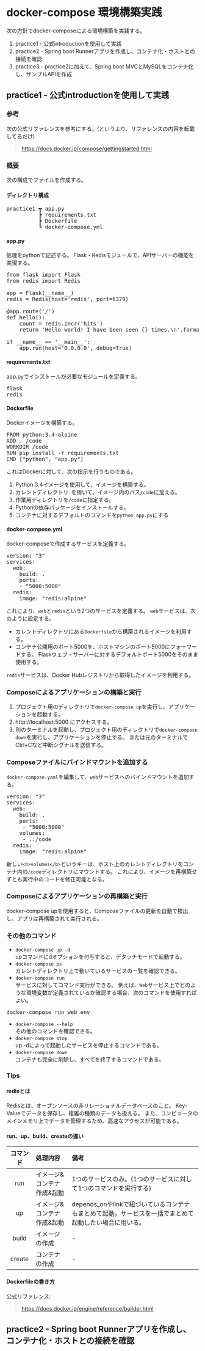 # docker-compose 環境構築実践
次の方針でdocker-composeによる環境構築を実践する。
1. practice1 - 公式introductionを使用して実践
2. practice2 - Spring boot Runnerアプリを作成し、コンテナ化・ホストとの接続を確認
3. practice3 - practice2に加えて、Spring boot MVCとMySQLをコンテナ化し、サンプルAPIを作成

## practice1 - 公式introductionを使用して実践

### 参考
次の公式リファレンスを参考にする。(というより、リファレンスの内容を転載してるだけ)
> https://docs.docker.jp/compose/gettingstarted.html

### 概要
次の構成でファイルを作成する。
#### ディレクトリ構成
<pre>
practice1 ┳ app.py
          ┣ requirements.txt
          ┣ Dockerfile
          ┗ docker-compose.yml
</pre>

#### app.py
処理をpythonで記述する。
Flask・Redisモジュールで、APIサーバーの機能を実現する。
<pre>
from flask import Flask
from redis import Redis

app = Flask(__name__)
redis = Redis(host='redis', port=6379)

@app.route('/')
def hello():
    count = redis.incr('hits')
    return 'Hello world! I have been seen {} times.\n'.format(count)

if __name__ == '__main__':
    app.run(host='0.0.0.0', debug=True)
</pre>

#### requirements.txt
app.pyでインストールが必要なモジュールを定義する。
<pre>
flask
redis
</pre>

#### Dockerfile
Dockerイメージを構築する。
<pre>
FROM python:3.4-alpine
ADD . /code
WORKDIR /code
RUN pip install -r requirements.txt
CMD ["python", "app.py"]
</pre>
これはDockerに対して、次の指示を行うものである。
1. Python 3.4イメージを使用して、イメージを構築する。
2. カレントディレクトリ`.`を用いて、イメージ内のパス`/code`に加える。
3. 作業用ディレクトリを`/code`に指定する。
4. Pythonの依存パッケージをインストールする。
5. コンテナに対するデフォルトのコマンドを`python app.py`にする

#### docker-compose.yml
docker-composeで作成するサービスを定義する。
<pre>
version: "3"
services:
  web:
    build: .
    ports:
    - "5000:5000"
  redis:
    image: "redis:alpine"
</pre>
これにより、`web`と`redis`という2つのサービスを定義する。
`web`サービスは、次のように設定する。
* カレントディレクトリにある`Dockerfile`から構築されるイメージを利用する。
* コンテナ公開用のポート5000を、ホストマシンのポート5000にフォーワードする。
Flaskウェブ・サーバーに対するデフォルトポート5000をそのまま使用する。

`redis`サービスは、Docker Hubレジストリから取得したイメージを利用する。

### Composeによるアプリケーションの構築と実行
1. プロジェクト用のディレクトリで`docker-compose up`を実行し、アプリケーションを起動する。
2. http://localhost:5000 にアクセスする。
3. 別のターミナルを起動し、プロジェクト用のディレクトリで`docker-compose down`を実行し、アプリケーションを停止する。
または元のターミナルでCtrl+Cなど中断シグナルを送信する。

### Composeファイルにバインドマウントを追加する
`docker-compose.yaml`を編集して、`web`サービスへのバインドマウントを追加する。
<pre>
version: "3"
services:
  web:
    build: .
    ports:
     - "5000:5000"
    volumes:
     - .:/code
  redis:
    image: "redis:alpine"
</pre>
新しい`<b>volumes</b>`というキーは、ホスト上のカレントディレクトリをコンテナ内の`/code`ディレクトリにマウントする。
これにより、イメージを再構築せずとも実行中のコードを修正可能となる。

### Composeによるアプリケーションの再構築と実行
<cd>docker-compose up</cd>を使用すると、Composeファイルの更新を自動で検出し、アプリは再構築されて実行される。

### その他のコマンド
* `docker-compose up -d`<br>
upコマンドにdオプションを付与すると、デタッチモードで起動する。
* `docker-compose ps`<br>
カレントディレクトリ上で動いているサービスの一覧を確認できる。
* `docker-compose run`<br>
サービスに対してコマンド実行ができる。
例えば、`Web`サービス上でどのような環境変数が定義されているか確認する場合、次のコマンドを使用すればよい。
<pre>
docker-compose run web env
</pre>
* `docker-compose --help`<br>
その他のコマンドを確認できる。
* `docker-compose stop`<br>
up -dによって起動したサービスを停止するコマンドである。
* `docker-compose down`<br>
コンテナも完全に削除し、すべてを終了するコマンドである。

### Tips

#### redisとは
Redisとは、オープンソースの非リレーショナルデータベースのこと。
Key-Valueでデータを保存し、複雑の種類のデータも扱える。
また、コンピュータのメインメモリ上でデータを管理するため、高速なアクセスが可能である。

#### run、up、build、createの違い
|コマンド|処理内容|備考|
|:--:|:---|:---|
|run|イメージ&コンテナ作成&起動|1つのサービスのみ。(1つのサービスに対して1つのコマンドを実行する)|
|up|イメージ&コンテナ作成&起動|depends_onやlinkで紐づいているコンテナもまとめて起動。サービスを一括でまとめて起動したい場合に用いる。|
|build|イメージの作成|-|
|create|コンテナの作成|-|

#### Dockerfileの書き方
公式リファレンス:
> https://docs.docker.jp/engine/reference/builder.html

## practice2 -  Spring boot Runnerアプリを作成し、コンテナ化・ホストとの接続を確認

